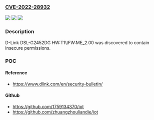 ### [CVE-2022-28932](https://cve.mitre.org/cgi-bin/cvename.cgi?name=CVE-2022-28932)
![](https://img.shields.io/static/v1?label=Product&message=n%2Fa&color=blue)
![](https://img.shields.io/static/v1?label=Version&message=n%2Fa&color=blue)
![](https://img.shields.io/static/v1?label=Vulnerability&message=n%2Fa&color=brighgreen)

### Description

D-Link DSL-G2452DG HW:T1\\tFW:ME_2.00 was discovered to contain insecure permissions.

### POC

#### Reference
- https://www.dlink.com/en/security-bulletin/

#### Github
- https://github.com/1759134370/iot
- https://github.com/zhuangzhouliandie/iot

